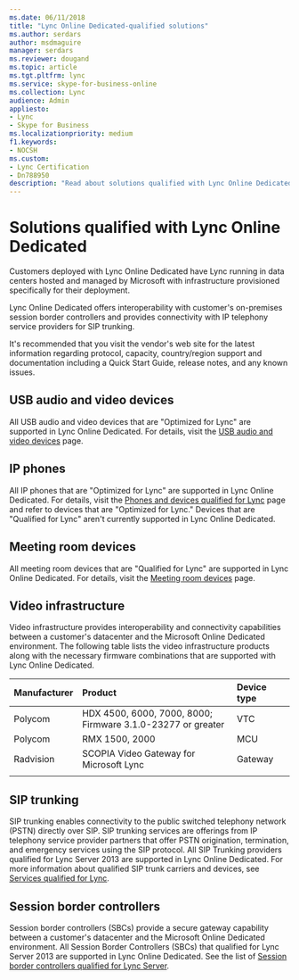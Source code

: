 ```yaml
---
ms.date: 06/11/2018
title: "Lync Online Dedicated-qualified solutions"
ms.author: serdars
author: msdmaguire
manager: serdars
ms.reviewer: dougand
ms.topic: article
ms.tgt.pltfrm: lync
ms.service: skype-for-business-online
ms.collection: Lync
audience: Admin
appliesto:
- Lync
- Skype for Business 
ms.localizationpriority: medium
f1.keywords:
- NOCSH
ms.custom:
- Lync Certification
- Dn788950
description: "Read about solutions qualified with Lync Online Dedicated."
---
```


# Solutions qualified with Lync Online Dedicated

Customers deployed with Lync Online Dedicated have Lync running in data centers hosted and managed by Microsoft with infrastructure provisioned specifically for their deployment.

Lync Online Dedicated offers interoperability with customer's on-premises session border controllers and provides connectivity with IP telephony service providers for SIP trunking.

It's recommended that you visit the vendor's web site for the latest information regarding protocol, capacity, country/region support and documentation including a Quick Start Guide, release notes, and any known issues.

## USB audio and video devices

All USB audio and video devices that are "Optimized for Lync" are supported in Lync Online Dedicated. For details, visit the [USB audio and video devices](/microsoftteams/devices/usb-devices#personal-peripherals-certified-for-microsoft-teams) page.

## IP phones

All IP phones that are "Optimized for Lync" are supported in Lync Online Dedicated. For details, visit the [Phones and devices qualified for Lync](/microsoftteams/devices/teams-ip-phones#microsoft-teams-certified-android-devices) page and refer to devices that are "Optimized for Lync." Devices that are "Qualified for Lync" aren't currently supported in Lync Online Dedicated.

## Meeting room devices

All meeting room devices that are "Qualified for Lync" are supported in Lync Online Dedicated. For details, visit the [Meeting room devices](meeting-room-devices.md) page.

## Video infrastructure

Video infrastructure provides interoperability and connectivity capabilities between a customer's datacenter and the Microsoft Online Dedicated environment. The following table lists the video infrastructure products along with the necessary firmware combinations that are supported with Lync Online Dedicated.

| Manufacturer |Product | Device type |
|:---  |  :--- |  :---  |
|Polycom | HDX 4500, 6000, 7000, 8000; <br> Firmware 3.1.0-23277 or greater | VTC |
|Polycom | RMX 1500, 2000 | MCU |
Radvision| SCOPIA Video Gateway for Microsoft Lync| Gateway| 
| | | |

## SIP trunking
SIP trunking enables connectivity to the public switched telephony network (PSTN) directly over SIP. SIP trunking services are offerings from IP telephony service provider partners that offer PSTN origination, termination, and emergency services using the SIP protocol. All SIP Trunking providers qualified for Lync Server 2013 are supported in Lync Online Dedicated. For more information about qualified SIP trunk carriers and devices, see [Services qualified for Lync](sip-trunking-services.md).

## Session border controllers

Session border controllers (SBCs) provide a secure gateway capability between a customer's datacenter and the Microsoft Online Dedicated environment. All Session Border Controllers (SBCs) that qualified for Lync Server 2013 are supported in Lync Online Dedicated. See the list of [Session border controllers qualified for Lync Server](sbcs-lync-server.md).
